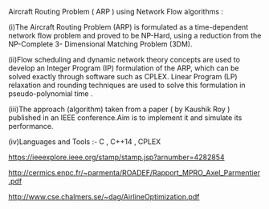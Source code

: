 Aircraft Routing Problem ( ARP ) using Network Flow algorithms : 

(i)The Aircraft Routing Problem (ARP) is formulated as a time-dependent network flow
problem and proved to be NP-Hard, using a reduction from the NP-Complete 3-
Dimensional Matching Problem (3DM).

(ii)Flow scheduling and dynamic network theory concepts are used to develop an Integer
Program (IP) formulation of the ARP, which can be solved exactly through software
such as CPLEX. Linear Program (LP) relaxation and rounding techniques are used to
solve this formulation in pseudo-polynomial time .

(iii)The approach (algorithm) taken from a paper ( by Kaushik Roy ) published in an IEEE
conference.Aim is to implement it and simulate its performance.

(iv)Languages and Tools :- C , C++14 , CPLEX

https://ieeexplore.ieee.org/stamp/stamp.jsp?arnumber=4282854

http://cermics.enpc.fr/~parmenta/ROADEF/Rapport_MPRO_Axel_Parmentier.pdf

http://www.cse.chalmers.se/~dag/AirlineOptimization.pdf
